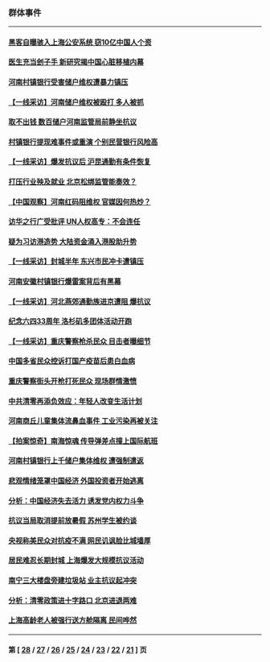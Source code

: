 ### 群体事件
---
#### [黑客自曝骇入上海公安系统 窃10亿中国人个资](../../pages/ncid279/n13773395.md) 
#### [医生充当刽子手 新研究揭中国心脏移植内幕](../../pages/ncid279/n13772291.md) 
#### [河南村镇银行受害储户维权遭暴力镇压](../../pages/ncid279/n13770841.md) 
#### [【一线采访】河南储户维权被殴打 多人被抓](../../pages/ncid279/n13768629.md) 
#### [取不出钱 数百储户河南监管局前静坐抗议](../../pages/ncid279/n13767198.md) 
#### [村镇银行提现难事件或重演 个别民营银行风险高](../../pages/ncid279/n13764495.md) 
#### [【一线采访】爆发抗议后 沪昆通勤有条件恢复](../../pages/ncid279/n13763504.md) 
#### [打压行业殃及就业 北京松绑监管能奏效？](../../pages/ncid279/n13761130.md) 
#### [【中国观察】河南红码阻维权 官媒因何热炒？](../../pages/ncid279/n13760146.md) 
#### [访华之行广受批评 UN人权高专：不会连任](../../pages/ncid279/n13758655.md) 
#### [疑为习访港造势 大陆资金涌入港股助升势](../../pages/ncid279/n13756127.md) 
#### [【一线采访】封城半年 东兴市民冲卡遭镇压](../../pages/ncid279/n13754277.md) 
#### [河南安徽村镇银行爆雷案背后有黑幕](../../pages/ncid279/n13754230.md) 
#### [【一线采访】河北燕郊通勤族进京遭阻 爆抗议](../../pages/ncid279/n13749999.md) 
#### [纪念六四33周年 洛杉矶多团体活动开跑](../../pages/ncid279/n13749760.md) 
#### [【一线采访】重庆警察枪杀民众 目击者曝细节](../../pages/ncid279/n13749360.md) 
#### [中国多省民众控诉打国产疫苗后患白血病](../../pages/ncid279/n13748740.md) 
#### [重庆警察街头开枪打死民众 现场群情激愤](../../pages/ncid279/n13749070.md) 
#### [中共清零再添负效应：年轻人改变生活计划](../../pages/ncid279/n13748102.md) 
#### [河南商丘儿童集体流鼻血事件 工业污染再被关注](../../pages/ncid279/n13747065.md) 
#### [【拍案惊奇】南海惊魂 传导弹差点撞上国际航班](../../pages/ncid279/n13746784.md) 
#### [河南村镇银行上千储户集体维权 遭强制遣返](../../pages/ncid279/n13743906.md) 
#### [悲观情绪笼罩中国经济 外国投资者开始逃离](../../pages/ncid279/n13743825.md) 
#### [分析：中国经济失去活力 诱发党内权力斗争](../../pages/ncid279/n13740219.md) 
#### [抗议当局取消提前放暑假 苏州学生被约谈](../../pages/ncid279/n13738981.md) 
#### [央视称美民众对抗疫不满 网民讥讽脸比城墙厚](../../pages/ncid279/n13738685.md) 
#### [居民难忍长期封城 上海爆发大规模抗议活动](../../pages/ncid279/n13724894.md) 
#### [南宁三大楼盘旁建垃圾站 业主抗议起冲突](../../pages/ncid279/n13723244.md) 
#### [分析：清零政策进十字路口 北京进退两难](../../pages/ncid279/n13722760.md) 
#### [上海高龄老人被强行送方舱隔离 民间哗然](../../pages/ncid279/n13717318.md) 

---
#### 第 [ [28](./28.md) / [27](./27.md) / [26](./26.md) / [25](./25.md) / [24](./24.md) / [23](./23.md) / [22](./22.md) / [21](./21.md) ] 页
